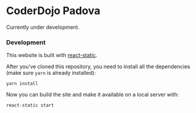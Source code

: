 # CoderDojo Padova

Currently under development.

### Development

This website is built with [react-static](https://react-static.js.org).

After you've cloned this repository, you need to install all the dependencies (make sure `yarn` is already installed):

```
yarn install
```

Now you can build the site and make it available on a local server with:

```
react-static start
```
